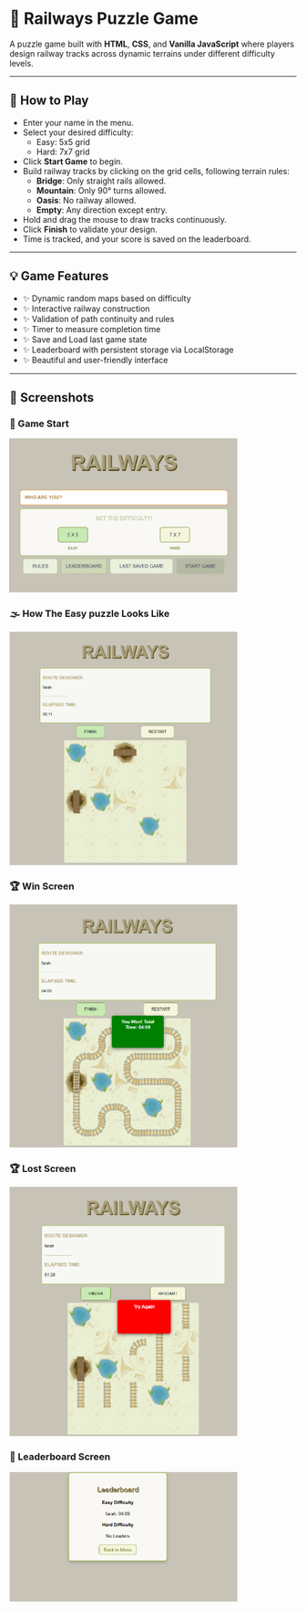 # 🚄 Railways Puzzle Game

A puzzle game built with **HTML**, **CSS**, and **Vanilla JavaScript** where players design railway tracks across dynamic terrains under different difficulty levels.

---

## 🔧 How to Play

- Enter your name in the menu.
- Select your desired difficulty: 
  - Easy: 5x5 grid
  - Hard: 7x7 grid
- Click **Start Game** to begin.
- Build railway tracks by clicking on the grid cells, following terrain rules:
  - **Bridge**: Only straight rails allowed.
  - **Mountain**: Only 90° turns allowed.
  - **Oasis**: No railway allowed.
  - **Empty**: Any direction except entry.
- Hold and drag the mouse to draw tracks continuously.
- Click **Finish** to validate your design.
- Time is tracked, and your score is saved on the leaderboard.

---

## 💡 Game Features

- ✨ Dynamic random maps based on difficulty
- ✨ Interactive railway construction
- ✨ Validation of path continuity and rules
- ✨ Timer to measure completion time
- ✨ Save and Load last game state
- ✨ Leaderboard with persistent storage via LocalStorage
- ✨ Beautiful and user-friendly interface

---
## 🎨 Screenshots

### 🏴 Game Start
<img src="screenshots/game-start.png" width="400"/>


### 🌫️ How The Easy puzzle Looks Like
<img src="screenshots/easy_game.png" width="400"/>

### 🏆 Win Screen
<img src="screenshots/correct-path.png" width="400"/>

### 🏆 Lost Screen
<img src="screenshots/wrong-path.png" width="400"/>

### 🏅 Leaderboard Screen
<img src="screenshots/leaderboard.png" width="400"/>

